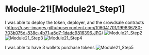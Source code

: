 # Module-21![Module21_Step1]
I was able to deploy the token, deployer, and the crowdsale contracts
(https://user-images.githubusercontent.com/106041701/199836780-703b075d-838c-4b71-a5d7-1dadc9816396.JPG)
![Module21_Step2](https://user-images.githubusercontent.com/106041701/199836993-ec92faf7-f38f-400f-a271-a1cc10c85930.JPG)
![Module21_Step3](https://user-images.githubusercontent.com/106041701/199837056-5e390446-cf05-4336-bad8-fe7ac1a39e3a.JPG)
![Module21_Step4](https://user-images.githubusercontent.com/106041701/199837078-64f007d2-4a00-4702-bf25-fd7329270a89.JPG)

I was able to have 3 wallets purchase tokens
![Module21_Step5](https://user-images.githubusercontent.com/106041701/199837090-222be532-74fe-4837-962f-a3c1b441affb.JPG)
